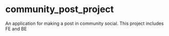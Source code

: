 # community_post_project
An application for making a post in community social. This project includes FE and BE
